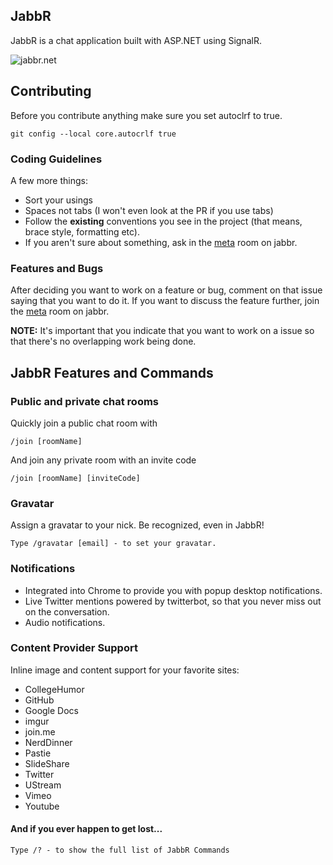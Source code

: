 ## JabbR
JabbR is a chat application built with ASP.NET using SignalR. 

![jabbr.net](https://jabbr.blob.core.windows.net/jabbr-uploads/Screen%20Shot%202013-04-01%20at%207.57.53%20PM_d6a3.png)

## Contributing
Before you contribute anything make sure you set autoclrf to true.


    git config --local core.autocrlf true

### Coding Guidelines
A few more things:

* Sort your usings
* Spaces not tabs (I won't even look at the PR if you use tabs)
* Follow the **existing** conventions you see in the project (that means, brace style, formatting etc).
* If you aren't sure about something, ask in the [meta](http://jabbr.net/#/rooms/meta) room on jabbr.

### Features and Bugs
After deciding you want to work on a feature or bug, comment on that issue saying that you want to do it. If you want to
discuss the feature further, join the [meta](http://jabbr.net/#/rooms/meta) room on jabbr. 

**NOTE:** It's important that you indicate that you want to work on a issue so that there's no overlapping work being done.

## JabbR Features and Commands
    
### Public and private chat rooms
Quickly join a public chat room with

    /join [roomName]
    
And join any private room with an invite code

    /join [roomName] [inviteCode]
    
### Gravatar
Assign a gravatar to your nick. Be recognized, even in JabbR!

    Type /gravatar [email] - to set your gravatar.
    
### Notifications
* Integrated into Chrome to provide you with popup desktop notifications. 
* Live Twitter mentions powered by twitterbot, so that you never miss out on the conversation.
* Audio notifications.
    
### Content Provider Support
Inline image and content support for your favorite sites:

* CollegeHumor
* GitHub 
* Google Docs
* imgur
* join.me
* NerdDinner
* Pastie
* SlideShare
* Twitter
* UStream
* Vimeo
* Youtube

#### And if you ever happen to get lost...
    Type /? - to show the full list of JabbR Commands
